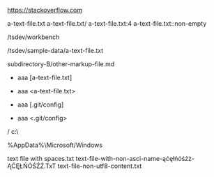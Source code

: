 
https://stackoverflow.com

a-text-file.txt
a-text-file.txt/
a-text-file.txt:4
a-text-file.txt::non-empty

/tsdev/workbench

/tsdev/sample-data/a-text-file.txt

subdirectory-B/other-markup-file.md

- aaa [a-text-file.txt]
- aaa <a-text-file.txt>

- aaa [.git/config]
- aaa <.git/config>

/
c:\

%AppData%\Microsoft/Windows

text file with spaces.txt
text-file-with-non-asci-name-ąćęłńóśźż-ĄĆĘŁŃÓŚŹŻ.TxT
text-file-non-utf8-content.txt
